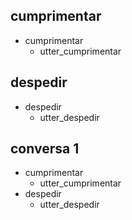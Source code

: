 ## cumprimentar
* cumprimentar
    - utter_cumprimentar

## despedir
* despedir
    - utter_despedir

## conversa 1
* cumprimentar
    - utter_cumprimentar
* despedir
    - utter_despedir
